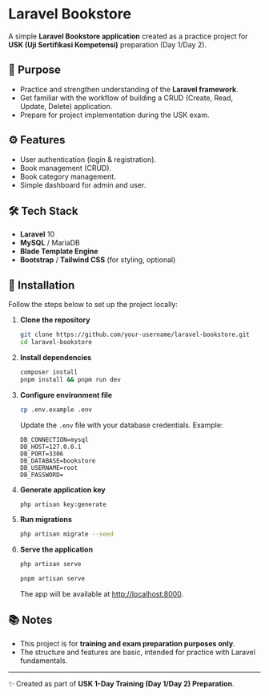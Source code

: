 # Laravel Bookstore

A simple **Laravel Bookstore application** created as a practice project for **USK (Uji Sertifikasi Kompetensi)** preparation (Day 1/Day 2).

## 🎯 Purpose

* Practice and strengthen understanding of the **Laravel framework**.
* Get familiar with the workflow of building a CRUD (Create, Read, Update, Delete) application.
* Prepare for project implementation during the USK exam.

## ⚙️ Features

* User authentication (login & registration).
* Book management (CRUD).
* Book category management.
* Simple dashboard for admin and user.

## 🛠️ Tech Stack

* **Laravel** 10
* **MySQL** / MariaDB
* **Blade Template Engine**
* **Bootstrap** / **Tailwind CSS** (for styling, optional)

## 🚀 Installation

Follow the steps below to set up the project locally:

1. **Clone the repository**

   ```bash
   git clone https://github.com/your-username/laravel-bookstore.git
   cd laravel-bookstore
   ```

2. **Install dependencies**

   ```bash
   composer install
   pnpm install && pnpm run dev
   ```

3. **Configure environment file**

   ```bash
   cp .env.example .env
   ```

   Update the `.env` file with your database credentials. Example:

   ```
   DB_CONNECTION=mysql
   DB_HOST=127.0.0.1
   DB_PORT=3306
   DB_DATABASE=bookstore
   DB_USERNAME=root
   DB_PASSWORD=
   ```

4. **Generate application key**

   ```bash
   php artisan key:generate
   ```

5. **Run migrations**

   ```bash
   php artisan migrate --seed
   ```

6. **Serve the application**

   ```bash
   php artisan serve
   ```

    ```bash
   pnpm artisan serve
   ```
   The app will be available at [http://localhost:8000](http://localhost:8000).

## 📚 Notes

* This project is for **training and exam preparation purposes only**.
* The structure and features are basic, intended for practice with Laravel fundamentals.

---

✨ Created as part of **USK 1-Day Training (Day 1/Day 2) Preparation**.
